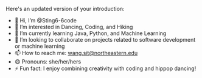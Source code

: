 Here's an updated version of your introduction:

- 👋 Hi, I’m @Sting6-6code
- 👀 I’m interested in Dancing, Coding, and Hiking
- 🌱 I’m currently learning Java, Python, and Machine Learning
- 💞️ I’m looking to collaborate on projects related to software development or machine learning
- 📫 How to reach me: wang.sit@northeastern.edu
- 😄 Pronouns: she/her/hers
- ⚡ Fun fact: I enjoy combining creativity with coding and hippop dancing!

<!---
Sting6-6code/Sting6-6code is a ✨ special ✨ repository because its `README.md` (this file) appears on your GitHub profile.
You can click the Preview link to take a look at your changes.
--->
